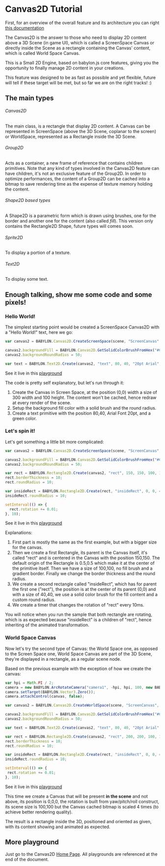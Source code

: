 # Canvas2D Tutorial

First, for an overview of the overall feature and its architecture you can right [this documentation](http://doc.babylonjs.com/overviews/Using_The_Canvas2D)

The Canvas2D is the answer to those who need to display 2D content above a 3D Scene (in game UI), which is called a ScreenSpace Canvas or directly inside the Scene as a rectangle containing the Canvas' content, which is called World Space Canvas.

This is a Small 2D Engine, based on babylon.js core features, giving you the opportunity to finally manage 2D content in your creations.

This feature was designed to be as fast as possible and yet flexible, future will tell if these target will be met, but so far we are on the right tracks! :)

## The main types
###### Canvas2D
The main class, is a rectangle that display 2D content. A Canvas can be represented in ScreenSpace (above the 3D Scene, coplanar to the screen) or WorldSpace, represented as a Rectangle inside the 3D Scene.
###### Group2D
Acts as a container, a new frame of reference that contains children primitives. Note that any kind of types involved in the Canvas2D feature can have children, it's not an exclusive feature of the Group2D.
In order to optimize performances, the content of a Group2D can be cached into a bitmap to save rendering time as the expense of texture memory holding the content.
###### Shape2D based types
A Shape2D is a parametric form which is drawn using brushes, one for the border and another one for the content (also called *fill*).
This version only contains the Rectangle2D Shape, future types will comes soon.
###### Sprite2D
To display a portion of a texture.
###### Text2D
To display some text.

## Enough talking, show me some code and some pixels!

### Hello World!
The simplest starting point would be created a ScreenSpace Canvas2D with a "Hello World!" text, here we go:
```javascript
var canvas2 = BABYLON.Canvas2D.CreateScreenSpace(scene, "ScreenCanvas", new BABYLON.Vector2(0, 0), new BABYLON.Size(300, 100), BABYLON.Canvas2D.CACHESTRATEGY_DONTCACHE);

canvas2.backgroundFill = BABYLON.Canvas2D.GetSolidColorBrushFromHex("#C0C0C040");
canvas2.backgroundRoundRadius = 50;

var text = BABYLON.Text2D.Create(canvas2, "text", 80, 40, "20pt Arial", "Hello World!", new BABYLON.Color4(0.6, 1.0, 0.6, 1.0));
```
See it live in this [playground](http://babylonjs-playground.com/#2AVSFH#8)

The code is pretty self explanatory, but let's run through it:
1. Create the Canvas in Screen Space, at the position (0,0) width a size of 300 width and 100 height. The content won't be cached, hence redraw at every render of the scene.
2. Setup the background fill color with a solid brush and the round radius.
3. Create a text primitive with the position 80,40, Arial Font 20pt, and a green color.

### Let's spin it!
Let's get something a little bit more complicated:
```javascript
var canvas2 = BABYLON.Canvas2D.CreateScreenSpace(scene, "ScreenCanvas", new BABYLON.Vector2(0, 0), 	new BABYLON.Size(300, 300), BABYLON.Canvas2D.CACHESTRATEGY_DONTCACHE);

canvas2.backgroundFill = BABYLON.Canvas2D.GetSolidColorBrushFromHex("#C0C0C040");
canvas2.backgroundRoundRadius = 50;

var rect = BABYLON.Rectangle2D.Create(canvas2, "rect", 150, 150, 100, 100, null, BABYLON.Canvas2D.GetGradientColorBrush(new BABYLON.Color4(0.9, 0.3, 0.9, 1), new BABYLON.Color4(1.0, 1.0, 1.0, 1)));
rect.borderThickness = 10;
rect.roundRadius = 10;

var insideRect = BABYLON.Rectangle2D.Create(rect, "insideRect", 0, 0, 40, 40, 	BABYLON.Canvas2D.GetSolidColorBrushFromHex("#0040F0FF"));
insideRect.roundRadius = 10;

setInterval(() => {
  rect.rotation += 0.01;
}, 10);
```

See it live in this [playground](http://babylonjs-playground.com/#272WI1#1)

Explanations:
1. First part is mostly the same as the first example, but with a bigger size for the canvas.
2. Then we create a first Rectangle, its parent is the Canvas itself, it's called "rect" and is centered in the Canvas with the position 150,150. The default origin of the Rectangle is 0.5,0.5 which make it at the center of the primitive itself. Then we have a size of 100,100, no fill brush and a gradient border. Finally we change the border thickness and the round radius.
3. We create a second rectangle called "insideRect", which has for parent the first one ("rect"), the position is at the center of its parent (0,0) and with a size of 40,40, we use a solid color brush for the fill content and a custom round radius.
4. We create a timer that changes the rotation of "rect" every 10ms.

You will notice when you run the sample that both rectangle are rotating, which is as expected because "insideRect" is a children of "rect", hence inheriting of the animated transformation.

### World Space Canvas

Now let's try the second type of Canvas: the World Space one, as opposed to the Screen Space one, World Space Canvas are part of the 3D Scene, they're displayed in a rectangle, as a regular scene node.

Based on the previous example with the exception of how we create the canvas:
```javascript
var hpi = Math.PI / 2;
camera = new BABYLON.ArcRotateCamera("camera1", -hpi, hpi, 100, new BABYLON.Vector3(0, 0, 0), scene);
camera.setTarget(BABYLON.Vector3.Zero());
camera.attachControl(canvas, false);

var canvas2 = BABYLON.Canvas2D.CreateWorldSpace(scene, "ScreenCanvas", 	new BABYLON.Vector3(0, 0, 0), BABYLON.Quaternion.RotationYawPitchRoll(Math.PI / 4, Math.PI/4, 0), 	new BABYLON.Size(100, 100), 4, BABYLON.Mesh.DEFAULTSIDE, BABYLON.Canvas2D.CACHESTRATEGY_CANVAS);

canvas2.backgroundFill = BABYLON.Canvas2D.GetSolidColorBrushFromHex("#C0C0C040");
canvas2.backgroundRoundRadius = 50;

var text = BABYLON.Text2D.Create(canvas2, "text", 80, 40, "20pt Arial", "World Space Canvas", new BABYLON.Color4(0.6, 1.0, 0.6, 1.0));

var rect = BABYLON.Rectangle2D.Create(canvas2, "rect", 200, 200, 100, 100, null, 	BABYLON.Canvas2D.GetGradientColorBrush(new BABYLON.Color4(0.9, 0.3, 0.9, 1), new BABYLON.Color4(1.0, 1.0, 1.0, 1)));
rect.borderThickness = 10;
rect.roundRadius = 10;

var insideRect = BABYLON.Rectangle2D.Create(rect, "insideRect", 0, 0, 40, 40, 	BABYLON.Canvas2D.GetSolidColorBrushFromHex("#0040F0FF"));
insideRect.roundRadius = 10;

setInterval(() => {
 rect.rotation += 0.01;
}, 10);

```

See it live in this [playground](http://babylonjs-playground.com/#1BKDEO#4)

This time we create a Canvas that will be present **in the scene** and not above, its position is 0,0,0, the rotation is built from yaw/pitch/roll construct, its scene size is 100,100 but the Canvas cached bitmap is scaled 4 times (to achieve better rendering quality).

The result is a rectangle inside the 3D, positioned and oriented as given, with its content showing and animated as expected.

## More playground

 Just go to the Canvas2D [Home Page](http://doc.babylonjs.com/overviews/Canvas2D_Home). All playgrounds are referenced at the end of the document.

